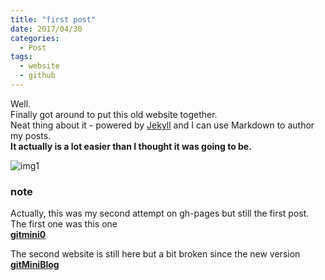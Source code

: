 ```yaml
---
title: "first post"
date: 2017/04/30
categories:
  - Post
tags:
  - website
  - github
---
```


[img1]: http://iboogeek.com/958-thickbox_square_zen/akira-tao-pai-pai.jpg

Well.   
Finally got around to put this old website together.    
Neat thing about it - powered by [Jekyll](http://jekyllrb.com) and I can use Markdown to author my posts.   
**It actually is a lot easier than I thought it was going to be.**

![img1]

### note
Actually, this was my second attempt on gh-pages but still the first post.  
The first one was this one   
**[gitmini0](https://nicolasdb.github.io/gitmini0)**  

The second website is still here but a bit broken since the new version    
**[gitMiniBlog](https://nicolasdb.github.io/gitMiniBlog)** 
